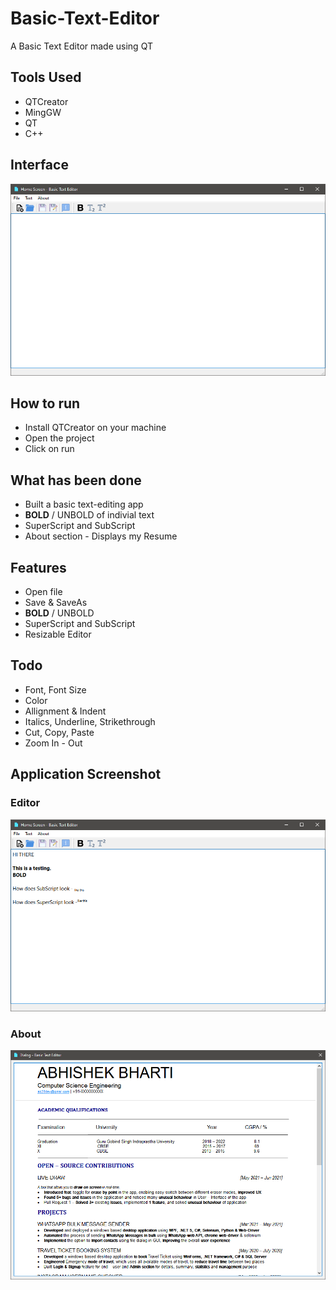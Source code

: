 # Basic-Text-Editor
A Basic Text Editor made using QT

## Tools Used
- QTCreator
- MingGW 
- QT
- C++

## Interface
![](screenshots/00.png)


## How to run
- Install QTCreator on your machine
- Open the project
- Click on run

## What has been done
- Built a basic text-editing app
- **BOLD** / UNBOLD of indivial text
- SuperScript and SubScript
- About section - Displays my Resume

## Features
- Open file
- Save & SaveAs
- **BOLD** / UNBOLD
- SuperScript and SubScript
- Resizable Editor

## Todo
- Font, Font Size
- Color
- Allignment & Indent
- Italics, Underline, Strikethrough
- Cut, Copy, Paste
- Zoom In - Out

## Application Screenshot

### Editor
![](screenshots/01.png)

### About
![](screenshots/02.png)


